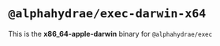 # `@alphahydrae/exec-darwin-x64`

This is the **x86_64-apple-darwin** binary for `@alphahydrae/exec`
